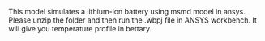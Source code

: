 This model simulates a lithium-ion battery using msmd model in ansys. 
Please unzip the folder and then run the .wbpj file in ANSYS workbench.
It will give you temperature profile in bettary.
